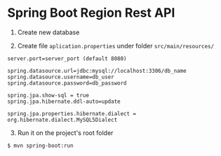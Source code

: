 # Spring Boot Region Rest API
1. Create new database

2. Create file `aplication.properties` under folder `src/main/resources/`
```
server.port=server_port (default 8080)

spring.datasource.url=jdbc:mysql://localhost:3306/db_name
spring.datasource.username=db_user
spring.datasource.password=db_password

spring.jpa.show-sql = true
spring.jpa.hibernate.ddl-auto=update

spring.jpa.properties.hibernate.dialect = org.hibernate.dialect.MySQL5Dialect
```

3. Run it on the project's root folder
```
$ mvn spring-boot:run
```
